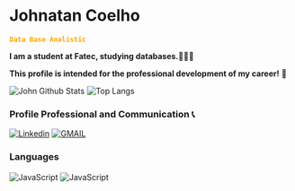 
# Johnatan Coelho
<font color = "orange">**`Data Base Analistic`**</font>

**I am a student at Fatec, studying databases.🎲👨‍💻**

**This profile is intended for the professional development of my career!** 📖

![John Github Stats](https://github-readme-stats.vercel.app/api?username=JohnatanCoelho&show_icons=true&theme=codeSTACKr)
![Top Langs](https://github-readme-stats.vercel.app/api/top-langs/?username=JohnatanCoelho&langs_count=8)

### Profile Professional and Communication 📞
[![Linkedin](https://img.shields.io/badge/LinkedIn-0077B5?style=for-the-badge&logo=linkedin&logoColor=white)](https://www.linkedin.com/in/johnatan-coelho-30bbb62a5/) 
[![GMAIL](https://img.shields.io/badge/Gmail-D14836?style=for-the-badge&logo=gmail&logoColor=white)](johnatansouza242@gmail.com)

### Languages
<div style="display: inline-block;">
 <img align = "center" alt="JavaScript" src = "https://img.shields.io/badge/Java-ED8B00?style=for-the-badge&logo=openjdk&logoColor=white">
  <img align = "center" alt="JavaScript" src = "https://img.shields.io/badge/MySQL-00000F?style=for-the-badge&logo=mysql&logoColor=white">

  
</div> <br>


